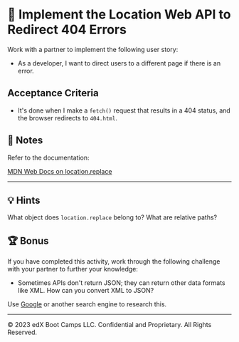# 📖 Implement the Location Web API to Redirect 404 Errors

Work with a partner to implement the following user story:

* As a developer, I want to direct users to a different page if there is an error.

## Acceptance Criteria

* It's done when I make a `fetch()` request that results in a 404 status, and the browser redirects to `404.html`.

## 📝 Notes

Refer to the documentation: 

[MDN Web Docs on location.replace](https://developer.mozilla.org/en-US/docs/Web/API/Location/replace)

---

## 💡 Hints

What object does `location.replace` belong to? What are relative paths?

## 🏆 Bonus

If you have completed this activity, work through the following challenge with your partner to further your knowledge:

* Sometimes APIs don't return JSON; they can return other data formats like XML. How can you convert XML to JSON?

Use [Google](https://www.google.com) or another search engine to research this.

---
© 2023 edX Boot Camps LLC. Confidential and Proprietary. All Rights Reserved.
